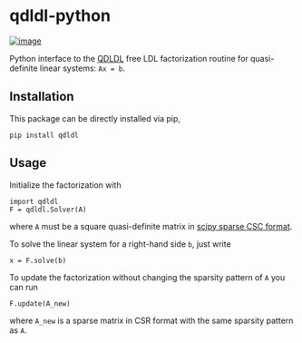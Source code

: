 # qdldl-python

[![image](https://travis-ci.org/oxfordcontrol/qdldl-python.svg?branch=master)](https://travis-ci.org/oxfordcontrol/qdldl-python)

Python interface to the [QDLDL](https://github.com/oxfordcontrol/qdldl/)
free LDL factorization routine for quasi-definite linear systems: `Ax =
b`.

## Installation

This package can be directly installed via pip,

```
pip install qdldl
```

## Usage

Initialize the factorization with

```
import qdldl
F = qdldl.Solver(A)
```

where `A` must be a square quasi-definite matrix in [scipy sparse CSC
format](https://docs.scipy.org/doc/scipy/reference/generated/scipy.sparse.csc_matrix.html/).

To solve the linear system for a right-hand side `b`, just write

```
x = F.solve(b)
```

To update the factorization without changing the sparsity pattern of `A` you can run

``
F.update(A_new)
``

where `A_new` is a sparse matrix in CSR format with the same sparsity pattern as `A`.

